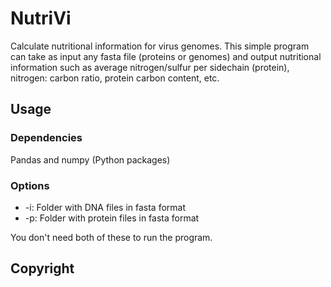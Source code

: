 # NutriVi
Calculate nutritional information for virus genomes. This simple program can take as input any fasta file (proteins or genomes) and output nutritional information such as average nitrogen/sulfur per sidechain (protein), nitrogen: carbon ratio, protein carbon content, etc. 

## Usage

### Dependencies
Pandas and numpy (Python packages)

### Options

* -i: Folder with DNA files in fasta format
* -p: Folder with protein files in fasta format

You don't need both of these to run the program. 

## Copyright

